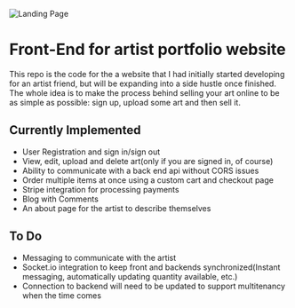 ![Landing Page](https://i.ibb.co/kh8MF4q/landing.png)

# Front-End for artist portfolio website

This repo is the code for the a website that I had initially started developing for an artist friend, but will be expanding into a side hustle once finished. The whole idea is to make the process behind selling your art online to be as simple as possible: sign up, upload some art and then sell it.


## Currently Implemented

- User Registration and sign in/sign out
- View, edit, upload and delete art(only if you are signed in, of course)
- Ability to communicate with a back end api without CORS issues
- Order multiple items at once using a custom cart and checkout page 
- Stripe integration for processing payments
- Blog with Comments
- An about page for the artist to describe themselves

## To Do

- Messaging to communicate with the artist
- Socket.io integration to keep front and backends synchronized(Instant messaging, automatically updating quantity available, etc.)
- Connection to backend will need to be updated to support multitenancy when the time comes